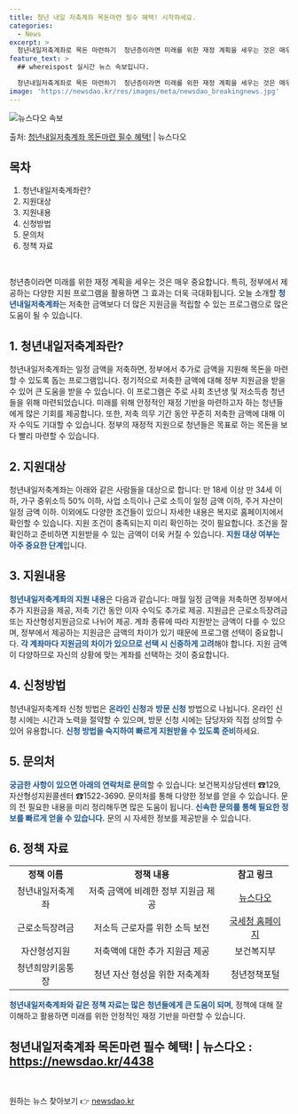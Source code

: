 ```yaml
---
title: 청년 내일 저축계좌 목돈마련 필수 혜택! 시작하세요.
categories:
  - News
excerpt: >
  청년내일저축계좌로 목돈 마련하기  청년층이라면 미래를 위한 재정 계획을 세우는 것은 매우 중요합니다. 특히,…
feature_text: >
  ## whereispost 실시간 뉴스 속보입니다.

  청년내일저축계좌로 목돈 마련하기  청년층이라면 미래를 위한 재정 계획을 세우는 것은 매우 중요합니다. 특히,…
image: 'https://newsdao.kr/res/images/meta/newsdao_breakingnews.jpg'
---
```


![뉴스다오 속보](https://newsdao.kr/res/images/meta/newsdao_breakingnews.jpg)

<p>출처: <a href="https://newsdao.kr/4438" rel="dofollow">청년내일저축계좌 목돈마련 필수 혜택!</a> | 뉴스다오</p>

<h2 data-ke-size="size26">목차</h2>
<ol>
    <li>청년내일저축계좌란?</li>
    <li>지원대상</li>
    <li>지원내용</li>
    <li>신청방법</li>
    <li>문의처</li>
    <li>정책 자료</li>
</ol>
<p data-ke-size="size16">&nbsp;</p>

청년층이라면 미래를 위한 재정 계획을 세우는 것은 매우 중요합니다. 특히, 정부에서 제공하는 다양한 지원 프로그램을 활용하면 그 효과는 더욱 극대화됩니다. 오늘 소개할 <b><span style="color: #1a5490;">청년내일저축계좌</span></b>는 저축한 금액보다 더 많은 지원금을 적립할 수 있는 프로그램으로 많은 도움이 될 수 있습니다.

<h2 data-ke-size="size24">1. 청년내일저축계좌란?</h2>
<p>청년내일저축계좌는 일정 금액을 저축하면, 정부에서 추가로 금액을 지원해 목돈을 마련할 수 있도록 돕는 프로그램입니다. 정기적으로 저축한 금액에 대해 정부 지원금을 받을 수 있어 큰 도움을 받을 수 있습니다. 이 프로그램은 주로 사회 초년생 및 저소득층 청년들을 위해 마련되었습니다. 미래를 위해 안정적인 재정 기반을 마련하고자 하는 청년들에게 많은 기회를 제공합니다. 또한, 저축 의무 기간 동안 꾸준히 저축한 금액에 대해 이자 수익도 기대할 수 있습니다. 정부의 재정적 지원으로 청년들은 목표로 하는 목돈을 보다 빨리 마련할 수 있습니다.</p>

<h2 data-ke-size="size24">2. 지원대상</h2>
<p>청년내일저축계좌는 아래와 같은 사람들을 대상으로 합니다: 만 18세 이상 만 34세 이하, 가구 중위소득 50% 이하, 사업 소득이나 근로 소득이 일정 금액 이하, 주거 자산이 일정 금액 이하. 이외에도 다양한 조건들이 있으니 자세한 내용은 복지로 홈페이지에서 확인할 수 있습니다. 지원 조건이 충족되는지 미리 확인하는 것이 필요합니다. 조건을 잘 확인하고 준비하면 지원받을 수 있는 금액이 더욱 커질 수 있습니다. <b><span style="color: #1a5490;">지원 대상 여부는 아주 중요한 단계</span></b>입니다.</p>

<h2 data-ke-size="size24">3. 지원내용</h2>
<p><b><span style="color: #1a5490;">청년내일저축계좌의 지원 내용</span></b>은 다음과 같습니다: 매월 일정 금액을 저축하면 정부에서 추가 지원금을 제공, 저축 기간 동안 이자 수익도 추가로 제공. 지원금은 근로소득장려금 또는 자산형성지원금으로 나뉘어 제공. 계좌 종류에 따라 지원받는 금액이 다를 수 있으며, 정부에서 제공하는 지원금은 금액의 차이가 있기 때문에 프로그램 선택이 중요합니다. <b><span style="color: #1a5490;">각 계좌마다 지원금의 차이가 있으므로 선택 시 신중하게 고려</span></b>해야 합니다. 지원 금액이 다양하므로 자신의 상황에 맞는 계좌를 선택하는 것이 중요합니다.</p>

<h2 data-ke-size="size24">4. 신청방법</h2>
<p>청년내일저축계좌 신청 방법은 <b><span style="color: #1a5490;">온라인 신청</span></b>과 <b><span style="color: #1a5490;">방문 신청</span></b> 방법으로 나뉩니다. 온라인 신청 시에는 시간과 노력을 절약할 수 있으며, 방문 신청 시에는 담당자와 직접 상의할 수 있어 유용합니다. <b><span style="color: #1a5490;">신청 방법을 숙지하여 빠르게 지원받을 수 있도록 준비</span></b>하세요.</p>

<h2 data-ke-size="size24">5. 문의처</h2>
<p><b><span style="color: #1a5490;">궁금한 사항이 있으면 아래의 연락처로 문의</span></b>할 수 있습니다: 보건복지상담센터 ☎129, 자산형성지원콜센터 ☎1522-3690. 문의처를 통해 다양한 정보를 얻을 수 있습니다. 문의 전 필요한 내용을 미리 정리해두면 많은 도움이 됩니다. <b><span style="color: #1a5490;">신속한 문의를 통해 필요한 정보를 빠르게 얻을 수 있습니다.</span></b> 문의 시 자세한 정보를 제공받을 수 있습니다.

<h2 data-ke-size="size24">6. 정책 자료</h2>
<table>
    <tbody>
        <tr>
            <td style="text-align: center; height: 17px;"><b>정책 이름</b></td>
            <td style="text-align: center; height: 17px;"><b>정책 내용</b></td>
            <td style="text-align: center; height: 17px;"><b>참고 링크</b></td>
        </tr>
        <tr>
            <td style="text-align: center; height: 17px;">청년내일저축계좌</td>
            <td style="text-align: center; height: 17px;">저축 금액에 비례한 정부 지원금 제공</td>
            <td style="text-align: center; height: 17px;"><a href="https://newsdao.kr/4438">뉴스다오</a></td>
        </tr>
        <tr>
            <td style="text-align: center; height: 17px;">근로소득장려금</td>
            <td style="text-align: center; height: 17px;">저소득 근로자를 위한 소득 보전</td>
            <td style="text-align: center; height: 17px;"><a href="https://www.nts.go.kr">국세청 홈페이지</a></td>
        </tr>
        <tr>
            <td style="text-align: center; height: 17px;">자산형성지원</td>
            <td style="text-align: center; height: 17px;">저축액에 대한 추가 지원금 제공</td>
            <td style="text-align: center; height: 17px;">보건복지부</td>
        </tr>
        <tr>
            <td style="text-align: center; height: 17px;">청년희망키움통장</td>
            <td style="text-align: center; height: 17px;">청년 자산 형성을 위한 저축계좌</td>
            <td style="text-align: center; height: 17px;">청년정책포털</td>
        </tr>
    </tbody>
</table>
<p><b><span style="color: #1a5490;">청년내일저축계좌와 같은 정책 자료는 많은 청년들에게 큰 도움이 되며</span></b>, 정책에 대해 잘 이해하고 활용하면 미래를 위한 안정적인 재정 기반을 마련할 수 있습니다.</p>
<h2>청년내일저축계좌 목돈마련 필수 혜택! | 뉴스다오  : <a href="https://newsdao.kr/4438">https://newsdao.kr/4438</a></h2>
<p data-ke-size="size16">&nbsp;</p> 

원하는 뉴스 찾아보기 👉 <a href="https://newsdao.kr" rel="dofollow">newsdao.kr</a>


